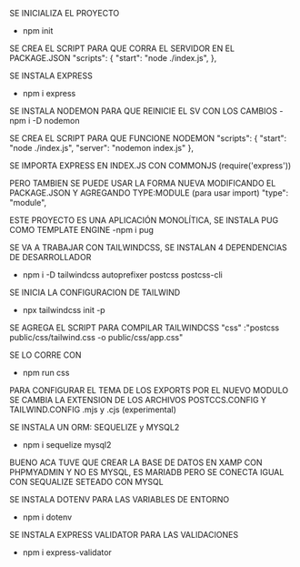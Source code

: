 SE INICIALIZA EL PROYECTO 
- npm init

SE CREA EL SCRIPT PARA QUE CORRA EL SERVIDOR EN EL PACKAGE.JSON
"scripts": {
    "start": "node ./index.js",
},

SE INSTALA EXPRESS
- npm i express

SE INSTALA NODEMON PARA QUE REINICIE EL SV CON LOS CAMBIOS
-npm i -D nodemon

SE CREA EL SCRIPT PARA QUE FUNCIONE NODEMON
"scripts": {
    "start": "node ./index.js",
    "server": "nodemon index.js"
},

SE IMPORTA EXPRESS EN INDEX.JS CON COMMONJS (require('express'))

PERO TAMBIEN SE PUEDE USAR LA FORMA NUEVA MODIFICANDO EL PACKAGE.JSON Y AGREGANDO TYPE:MODULE (para usar import)
"type": "module",

ESTE PROYECTO ES UNA APLICACIÓN MONOLÍTICA, SE INSTALA PUG COMO TEMPLATE ENGINE
-npm i pug

SE VA A TRABAJAR CON TAILWINDCSS, SE INSTALAN 4 DEPENDENCIAS DE DESARROLLADOR
- npm i -D tailwindcss autoprefixer postcss postcss-cli

SE INICIA LA CONFIGURACION DE TAILWIND
- npx tailwindcss init -p

SE AGREGA EL SCRIPT PARA COMPILAR TAILWINDCSS
"css" :"postcss public/css/tailwind.css -o public/css/app.css"

SE LO CORRE CON
- npm run css

PARA CONFIGURAR EL TEMA DE LOS EXPORTS POR EL NUEVO MODULO SE CAMBIA LA EXTENSION DE LOS ARCHIVOS POSTCCS.CONFIG Y TAILWIND.CONFIG
.mjs y .cjs (experimental)

SE INSTALA UN ORM: SEQUELIZE y MYSQL2
- npm i sequelize mysql2

BUENO ACA TUVE QUE CREAR LA BASE DE DATOS EN XAMP CON PHPMYADMIN Y NO ES MYSQL, ES MARIADB PERO SE CONECTA IGUAL CON SEQUALIZE SETEADO CON MYSQL 

SE INSTALA DOTENV PARA LAS VARIABLES DE ENTORNO
- npm i dotenv

SE INSTALA EXPRESS VALIDATOR PARA LAS VALIDACIONES
- npm i express-validator


